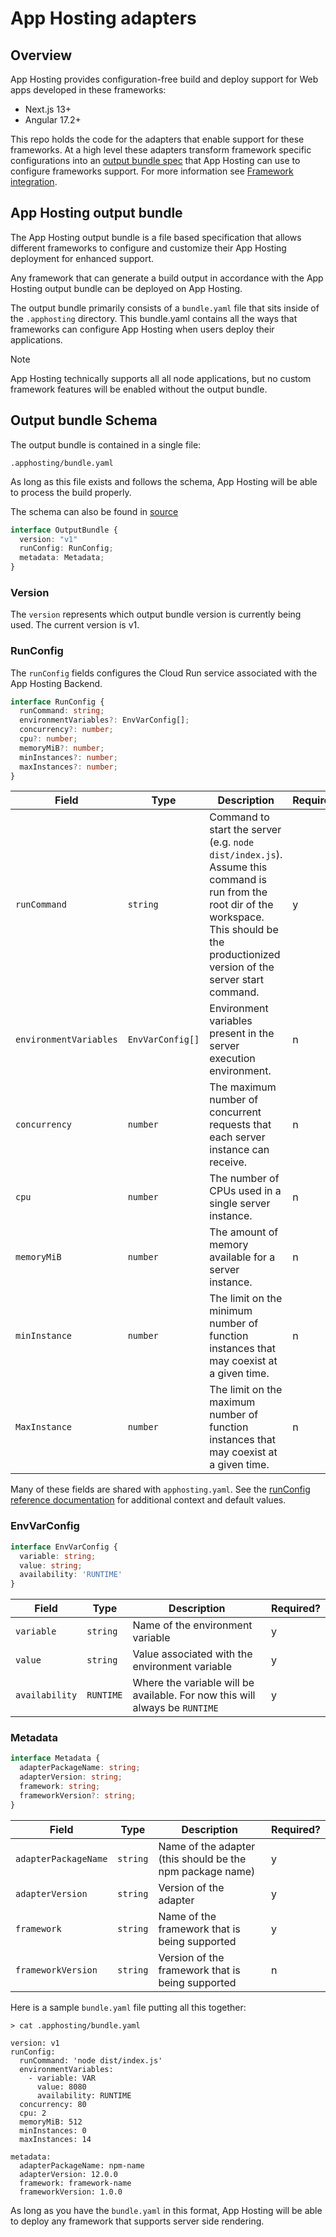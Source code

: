 # App Hosting adapters

## Overview

App Hosting provides configuration-free build and deploy support for Web apps developed in these frameworks:

* Next.js 13+
* Angular 17.2+

This repo holds the code for the adapters that enable support for these frameworks. At a high level these adapters transform framework specific configurations into an [output bundle spec](#app-hosting-output-bundle) that App Hosting can use to configure frameworks support. For more information see [Framework integration](https://firebase.google.com/docs/app-hosting/about-app-hosting#frameworks).

## App Hosting output bundle

The App Hosting output bundle is a file based specification that allows different frameworks to configure and customize their App Hosting deployment for enhanced support.

Any framework that can generate a build output in accordance with the App Hosting output bundle can be deployed on App Hosting.

The output bundle primarily consists of a `bundle.yaml` file that sits inside of the `.apphosting` directory. This bundle.yaml contains all the ways that frameworks can configure App Hosting when users deploy their applications.

> [!NOTE]  
> App Hosting technically supports all all node applications, but no custom framework features will be enabled without the output bundle.

## Output bundle Schema

The output bundle is contained in a single file:

```shell
.apphosting/bundle.yaml
```

As long as this file exists and follows the schema, App Hosting will be able to process the build properly.

The schema can also be found in [source](https://github.com/FirebaseExtended/firebase-framework-tools/blob/main/packages/%40apphosting/common/src/index.ts#L4)

```typescript
interface OutputBundle {
  version: "v1"
  runConfig: RunConfig;
  metadata: Metadata;
}
```

### Version

The `version` represents which output bundle version is currently being used. The current version is v1.

### RunConfig

The `runConfig` fields configures the Cloud Run service associated with the App Hosting Backend.

```typescript
interface RunConfig {
  runCommand: string;
  environmentVariables?: EnvVarConfig[];
  concurrency?: number;
  cpu?: number;
  memoryMiB?: number;
  minInstances?: number;
  maxInstances?: number;
}
```

| Field  | Type | Description | Required? |
| ---------- | ------- | - | - |
| `runCommand` | `string` |Command to start the server (e.g. `node dist/index.js`). Assume this command is run from the root dir of the workspace. This should be the productionized version of the server start command. | y |
| `environmentVariables`| `EnvVarConfig[]` | Environment variables present in the server execution environment.| n |
| `concurrency` | `number` | The maximum number of concurrent requests that each server instance can receive.| n |
| `cpu` | `number` |The number of CPUs used in a single server instance. | n |
| `memoryMiB` | `number` | The amount of memory available for a server instance.| n |
| `minInstance` | `number` |The limit on the minimum number of function instances that may coexist at a given time. | n |
| `MaxInstance` | `number` | The limit on the maximum number of function instances that may coexist at a given time.| n |

Many of these fields are shared with `apphosting.yaml`. See the [runConfig reference documentation](https://firebase.google.com/docs/reference/apphosting/rest/v1beta/projects.locations.backends.builds#runconfig) for additional context and default values.

### EnvVarConfig

```typescript
interface EnvVarConfig {
  variable: string;
  value: string;
  availability: 'RUNTIME'
}

```

| Field  | Type | Description | Required? |
| ---------- | ------- | - | - |
| `variable` | `string` |Name of the environment variable | y |
| `value` | `string` |Value associated with the environment variable | y |
| `availability` | `RUNTIME` | Where the variable will be available. For now this will always be `RUNTIME` | y |

### Metadata

```typescript
interface Metadata {
  adapterPackageName: string;
  adapterVersion: string;
  framework: string;
  frameworkVersion?: string;
}

```

| Field  | Type | Description | Required? |
| ---------- | ------- | - | - |
| `adapterPackageName` | `string` |Name of the adapter (this should be the npm package name) | y |
| `adapterVersion`| `string` | Version of the adapter | y |
| `framework` | `string` | Name of the framework that is being supported | y |
| `frameworkVersion` | `string` |Version of the framework that is being supported | n |

Here is a sample `bundle.yaml` file putting all this together:

```
> cat .apphosting/bundle.yaml

version: v1
runConfig:
  runCommand: 'node dist/index.js'
  environmentVariables:
    - variable: VAR
      value: 8080
      availability: RUNTIME
  concurrency: 80
  cpu: 2
  memoryMiB: 512
  minInstances: 0
  maxInstances: 14
    
metadata:
  adapterPackageName: npm-name
  adapterVersion: 12.0.0
  framework: framework-name
  frameworkVersion: 1.0.0

```

As long as you have the `bundle.yaml` in this format, App Hosting will be able to deploy any framework that supports server side rendering.
